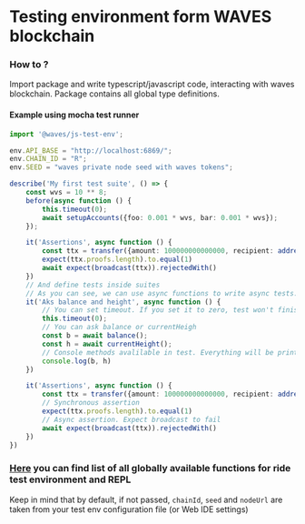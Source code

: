 # Testing environment form WAVES blockchain
### How to ?

Import package and write typescript/javascript code, interacting with waves blockchain. Package contains all global type definitions.
#### Example using mocha test runner
```typescript
import '@waves/js-test-env';

env.API_BASE = "http://localhost:6869/";
env.CHAIN_ID = "R";
env.SEED = "waves private node seed with waves tokens";

describe('My first test suite', () => {
    const wvs = 10 ** 8;
    before(async function () {
        this.timeout(0);
        await setupAccounts({foo: 0.001 * wvs, bar: 0.001 * wvs});
    });

    it('Assertions', async function () {
        const ttx = transfer({amount: 100000000000000, recipient: address()}, accounts.foo)
        expect(ttx.proofs.length).to.equal(1)
        await expect(broadcast(ttx)).rejectedWith()
    })
    // And define tests inside suites
    // As you can see, we can use async functions to write async tests. sync functions have default timeout = 20s
    it('Aks balance and height', async function () {
        // You can set timeout. If you set it to zero, test won't finish untill function resolves
        this.timeout(0);
        // You can ask balance or currentHeigh
        const b = await balance();
        const h = await currentHeight();
        // Console methods avalilable in test. Everything will be printed in repl
        console.log(b, h)
    })

    it('Assertions', async function () {
        const ttx = transfer({amount: 100000000000000, recipient: address()}, accounts.foo)
        // Synchronous assertion
        expect(ttx.proofs.length).to.equal(1)
        // Async assertion. Expect broadcast to fail
        await expect(broadcast(ttx)).rejectedWith()
    })
})

```

### [Here](https://wavesplatform.github.io/js-test-env/globals.html) you can find list of all globally available functions for ride test environment and REPL 

Keep in mind that by default, if not passed, `chainId`, `seed` and `nodeUrl` are taken from your test env configuration file (or Web IDE settings) 
